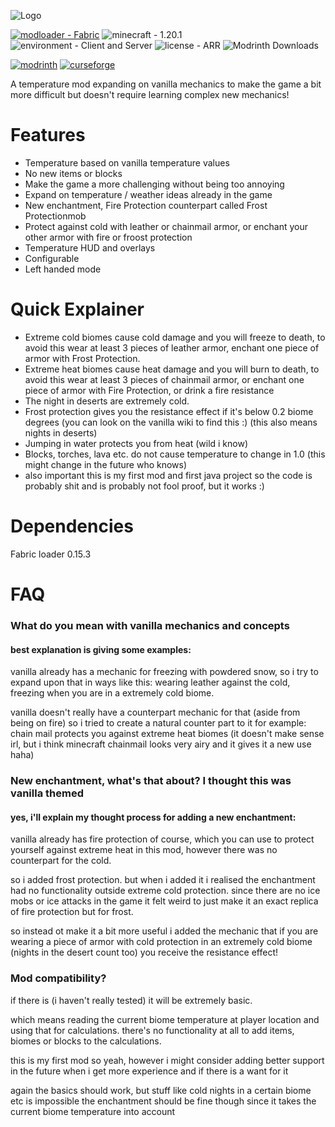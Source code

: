 ![Logo](https://cdn.modrinth.com/data/ElQgDJsn/images/6b19645aa27e0ae06b0351d0e58000f0b6564f0a.png)

[![modloader - Fabric](https://img.shields.io/badge/modloader-Fabric-orange?style=for-the-badge&logo=fabricmc)](https://fabricmc.net) ![minecraft - 1.20.1](https://img.shields.io/badge/minecraft-1.20.1-00aa33?style=for-the-badge) ![environment - Client and Server](https://img.shields.io/badge/environment-Client_and_Server-blue?style=for-the-badge) ![license - ARR](https://img.shields.io/badge/license-ARR-magenta?style=for-the-badge) ![Modrinth Downloads](https://img.shields.io/modrinth/dt/ElQgDJsn?style=for-the-badge&color=00cf40)
<!-- SVG version -->
[![modrinth](https://cdn.jsdelivr.net/npm/@intergrav/devins-badges@3/assets/cozy/available/modrinth_vector.svg)](https://modrinth.com/project/wild-temperatures) [![curseforge](https://cdn.jsdelivr.net/npm/@intergrav/devins-badges@3/assets/cozy/available/curseforge_vector.svg)]()

A temperature mod expanding on vanilla mechanics to make the game a bit more difficult but doesn't require learning complex new mechanics!

# Features

- Temperature based on vanilla temperature values
- No new items or blocks
- Make the game a more challenging without being too annoying
- Expand on temperature / weather ideas already in the game
- New enchantment, Fire Protection counterpart called Frost Protectionmob
- Protect against cold with leather or chainmail armor, or enchant your other armor with fire or froost protection
- Temperature HUD and overlays
- Configurable
- Left handed mode
  
# Quick Explainer

- Extreme cold biomes cause cold damage and you will freeze to death, to avoid this wear at least 3 pieces of leather armor, enchant one piece of armor with Frost Protection.
- Extreme heat biomes cause heat damage and you will burn to death, to avoid this wear at least 3 pieces of chainmail armor, or enchant one piece of armor with Fire Protection, or drink a fire resistance
- The night in deserts are extremely cold.
- Frost protection gives you the resistance effect if it's below 0.2 biome degrees (you can look on the vanilla wiki to find this :) (this also means nights in deserts)
- Jumping in water protects you from heat (wild i know)
- Blocks, torches, lava etc. do not cause temperature to change in 1.0 (this might change in the future who knows)
- also important this is my first mod and first java project so the code is probably shit and is probably not fool proof, but it works :)

# Dependencies
Fabric loader 0.15.3

# FAQ

### **What do you mean with vanilla mechanics and concepts**

#### best explanation is giving some examples: 

vanilla already has a mechanic for freezing with powdered snow, so i try to expand upon that in ways like this: wearing leather against the cold, freezing when you are in a extremely cold biome.

vanilla doesn't really have a counterpart mechanic for that (aside from being on fire) so i tried to create a natural counter part to it for example: chain mail protects you against extreme heat biomes (it doesn't make sense irl, but i think minecraft chainmail looks very airy and it gives it a new use haha)

### **New enchantment, what's that about? I thought this was vanilla themed**

#### yes, i'll explain my thought process for adding a new enchantment:

vanilla already has fire protection of course, which you can use to protect yourself against extreme heat in this mod, however there was no counterpart for the cold.

so i added frost protection. but when i added it i realised the enchantment had no functionality outside extreme cold protection. since there are no ice mobs or ice attacks in the game it felt weird to just make it an exact replica of fire protection but for frost. 

so instead ot make it a bit more useful i added the mechanic that if you are wearing a piece of armor with cold protection in an extremely cold biome (nights in the desert count too) you receive the resistance effect!

### **Mod compatibility?**

if there is (i haven't really tested) it will be extremely basic.

which means reading the current biome temperature at player location and using that for calculations.
there's no functionality at all to add items, biomes or blocks to the calculations.

this is my first mod so yeah, however i might consider adding better support in the future when i get more experience and if there is a want for it

again the basics should work, but stuff like cold nights in a certain biome etc is impossible
the enchantment should be fine though since it takes the current biome temperature into account
